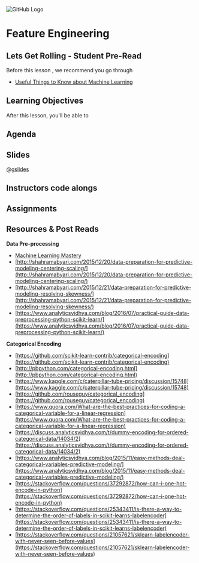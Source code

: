 ![GitHub Logo](https://s3.ap-south-1.amazonaws.com/greyatom-social/GreyAtom-logo.png)

# Feature Engineering

## Lets Get Rolling - Student Pre-Read
Before this lesson , we recommend you go through

*  [Useful Things to Know about Machine Learning](http://homes.cs.washington.edu/~pedrod/papers/cacm12.pdf)



## Learning Objectives 

After this lesson, you'll be able to 


## Agenda


## Slides

@[gslides](12MfGuRbSPV-Hgtpn1Xmd8GGvwgwbwVSp8Gx1NVKH1Mk)

## Instructors code alongs



## Assignments 




## Resources & Post Reads

**Data Pre-processing**

* [Machine Learning Mastery](http://machinelearningmastery.com/supervised-and-unsupervised-machine-learning-algorithms/)
* [http://shahramabyari.com/2015/12/20/data-preparation-for-predictive-modeling-centering-scaling/](http://shahramabyari.com/2015/12/20/data-preparation-for-predictive-modeling-centering-scaling/)
* [http://shahramabyari.com/2015/12/21/data-preparation-for-predictive-modeling-resolving-skewness/](http://shahramabyari.com/2015/12/21/data-preparation-for-predictive-modeling-resolving-skewness/)
* [https://www.analyticsvidhya.com/blog/2016/07/practical-guide-data-preprocessing-python-scikit-learn/](https://www.analyticsvidhya.com/blog/2016/07/practical-guide-data-preprocessing-python-scikit-learn/)

**Categorical Encoding**
* [https://github.com/scikit-learn-contrib/categorical-encoding](https://github.com/scikit-learn-contrib/categorical-encoding)
* [http://pbpython.com/categorical-encoding.html](http://pbpython.com/categorical-encoding.html)
* [https://www.kaggle.com/c/caterpillar-tube-pricing/discussion/15748](https://www.kaggle.com/c/caterpillar-tube-pricing/discussion/15748)
* [https://github.com/rouseguy/categorical_encoding](https://github.com/rouseguy/categorical_encoding)
* [https://www.quora.com/What-are-the-best-practices-for-coding-a-categorical-variable-for-a-linear-regression](https://www.quora.com/What-are-the-best-practices-for-coding-a-categorical-variable-for-a-linear-regression)
* [https://discuss.analyticsvidhya.com/t/dummy-encoding-for-ordered-categorical-data/14034/2](https://discuss.analyticsvidhya.com/t/dummy-encoding-for-ordered-categorical-data/14034/2)
* [https://www.analyticsvidhya.com/blog/2015/11/easy-methods-deal-categorical-variables-predictive-modeling/](https://www.analyticsvidhya.com/blog/2015/11/easy-methods-deal-categorical-variables-predictive-modeling/)
* [https://stackoverflow.com/questions/37292872/how-can-i-one-hot-encode-in-python](https://stackoverflow.com/questions/37292872/how-can-i-one-hot-encode-in-python)
* [https://stackoverflow.com/questions/25343411/is-there-a-way-to-determine-the-order-of-labels-in-scikit-learns-labelencoder](https://stackoverflow.com/questions/25343411/is-there-a-way-to-determine-the-order-of-labels-in-scikit-learns-labelencoder)
* [https://stackoverflow.com/questions/21057621/sklearn-labelencoder-with-never-seen-before-values](https://stackoverflow.com/questions/21057621/sklearn-labelencoder-with-never-seen-before-values)
